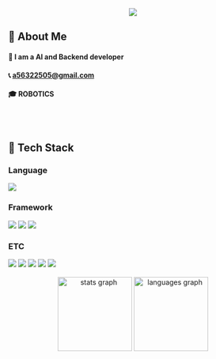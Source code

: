 <div align= "center">
    <img src="https://capsule-render.vercel.app/api?type=soft&color=gradient&height=120&text=Good%20To%20See%20You!&animation=&fontColor=ffffff&fontSize=40" />
    </div>
  
<div>
  <!--Body-->
  
  ## 👀 About Me
  #### :raising_hand: I am a AI and Backend developer
  #### 📞 a56322505@gmail.com
  #### :mortar_board: ROBOTICS
  <br/>
  <br/>
  
  ## 🧱 Tech Stack
  ### Language
  <!--Python-->
  <img src="https://img.shields.io/badge/python-%233776AB.svg?&style=for-the-badge&logo=python&logoColor=white" />

  <br/>
  
  ### Framework
  <!--PyTorch-->
  <img src="https://img.shields.io/badge/pytorch-%23EE4C2C.svg?&style=for-the-badge&logo=pytorch&logoColor=white" />
  <!--tensorflow-->
  <img src="https://img.shields.io/badge/tensorflow-%23FF6F00.svg?&style=for-the-badge&logo=tensorflow&logoColor=white" />
  <!--ROS-->
  <img src="https://img.shields.io/badge/ros-%2322314E.svg?&style=for-the-badge&logo=ros&logoColor=white" />

  ### ETC
  <!--linux-->
  <img src="https://img.shields.io/badge/linux-%23FCC624.svg?&style=for-the-badge&logo=linux&logoColor=black" />
  <!--MySQL-->
  <img src="https://img.shields.io/badge/mysql-%234479A1.svg?&style=for-the-badge&logo=mysql&logoColor=white" />
  <!--Azure-->
  <img src="https://img.shields.io/badge/microsoft%20azure-%230089D6.svg?&style=for-the-badge&logo=microsoft%20azure&logoColor=white" />
  <!--MATLAB-->
  <img src="https://img.shields.io/badge/MATLAB-%237D8084.svg?&style=for-the-badge&logo=MATLAB&logoColor=white" />
  <!--git-->
  <img src="https://img.shields.io/badge/git-%23F05032.svg?&style=for-the-badge&logo=git&logoColor=white" />
  
  <br/>
  <br/>
  
<div align="center">
  <img src="https://github-readme-stats.vercel.app/api?username=Ryu-GY&hide_title=false&hide_rank=false&show_icons=true&include_all_commits=true&count_private=true&disable_animations=false&theme=dracula&locale=en&hide_border=false&order=1" height="150" alt="stats graph"  />
  <img src="https://github-readme-stats.vercel.app/api/top-langs?username=Ryu-GY&locale=en&hide_title=false&layout=compact&card_width=320&langs_count=5&theme=dracula&hide_border=false&order=2" height="150" alt="languages graph"  />
</div>

###


  
  
</div>

